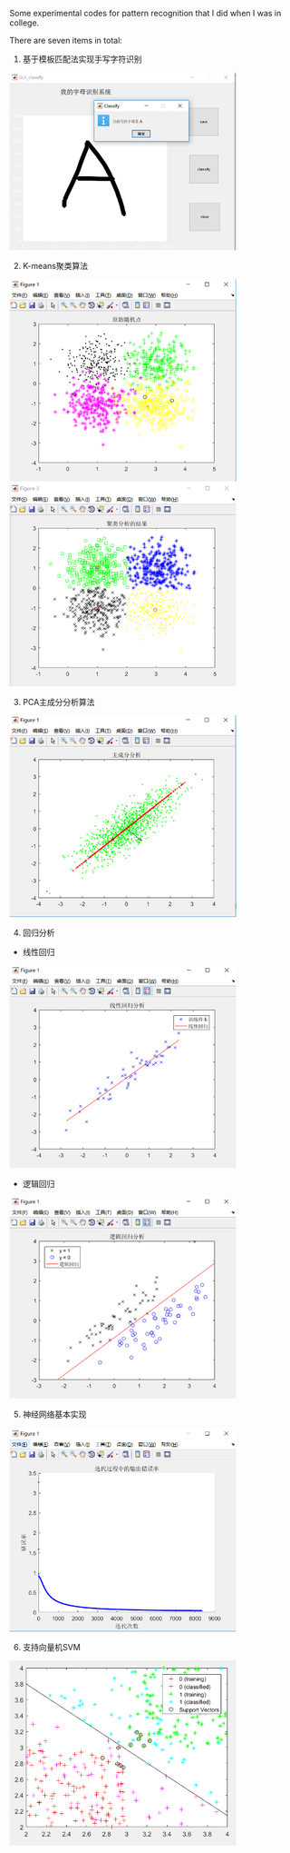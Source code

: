 Some experimental codes for pattern recognition that I did when I was in college.

There are seven items in total:
1. 基于模板匹配法实现手写字符识别

<img src="image\LetterClassfy.PNG" width="400">

2. K-means聚类算法

<img src="image\K-means1.png" width="400">

<img src="image\K-means2.png" width="400">

3. PCA主成分分析算法

<img src="image\PCA.png" width="400">

4. 回归分析

- 线性回归

<img src="image\LinearRegression.png" width="400">
   
- 逻辑回归

<img src="image\LogisticRegression.png" width="400">
   
5. 神经网络基本实现

<img src="image\TranningRes.png" width="400">


6. 支持向量机SVM

<img src="image\SVMSort.png" width="400">


